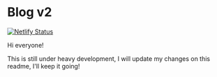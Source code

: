 # Blog v2
[![Netlify Status](https://api.netlify.com/api/v1/badges/8f6a61e0-2d74-4701-90a7-bfe7ba8453d9/deploy-status)](https://app.netlify.com/sites/cheery-pudding-899c52/deploys)

Hi everyone!

This is still under heavy development, I will update my changes on this readme, I'll keep it going!